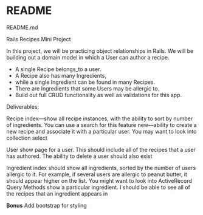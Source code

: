 # README

README.md

Rails Recipes Mini Project

In this project, we will be practicing object relationships in Rails. We will be building out a domain model in which a User can author a recipe. 

- A single Recipe belongs_to a user. 
- A Recipe also has many Ingredients, 
- while a single Ingredient can be found in many Recipes. 
- There are Ingredients that some Users may be allergic to. 
- Build out full CRUD functionality as well as validations for this app.

Deliverables:

Recipe
index––show all recipe instances, with the ability to sort by number of ingredients. You can use a search for this feature
new––ability to create a new recipe and associate it with a particular user. You may want to look into collection select

User
show page for a user. This should include all of the recipes that a user has authored.
The ability to delete a user should also exist


Ingredient
index should show all ingredients, sorted by the number of users allergic to it. For example, if several users are allergic to peanut butter, it should appear higher on the list. You might want to look into ActiveRecord Query Methods
show a particular ingredient. I should be able to see all of the recipes that an ingredient appears in


**Bonus**
Add bootstrap for styling